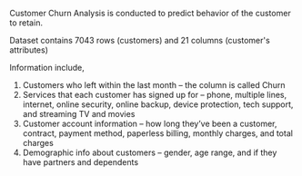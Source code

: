 Customer Churn Analysis is conducted to predict behavior of the customer to retain. 

Dataset contains 7043 rows (customers) and 21 columns (customer's attributes)

Information include, 
1. Customers who left within the last month – the column is called Churn
2. Services that each customer has signed up for – phone, multiple lines, internet, online security, online backup, device protection, tech support, and streaming TV and movies
3. Customer account information – how long they’ve been a customer, contract, payment method, paperless billing, monthly charges, and total charges
4. Demographic info about customers – gender, age range, and if they have partners and dependents
   
